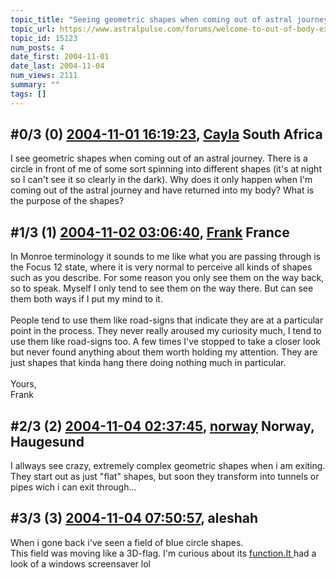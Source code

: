 ```yaml
---
topic_title: "Seeing geometric shapes when coming out of astral journey"
topic_url: https://www.astralpulse.com/forums/welcome-to-out-of-body-experiences!/seeing-geometric-shapes-when-coming-out-of-astral-journey
topic_id: 15123
num_posts: 4
date_first: 2004-11-01
date_last: 2004-11-04
num_views: 2111
summary: ""
tags: []
---
```


## \#0/3 (0) [2004-11-01 16:19:23](https://www.astralpulse.com/forums/index.php?msg=132138), [Cayla](https://www.astralpulse.com/forums/profile/?u=7259) South Africa ##
<section>
I see geometric shapes when coming out of an astral journey. There is a circle in front of me of some sort spinning into different shapes (it's at night so I can't see it so clearly in the dark). Why does it only happen when I'm coming out of the astral journey and have returned into my body? What is the purpose of the shapes?
</section>

## \#1/3 (1) [2004-11-02 03:06:40](https://www.astralpulse.com/forums/index.php?msg=132188), [Frank](https://www.astralpulse.com/forums/profile/?u=359) France ##
<section>
In Monroe terminology it sounds to me like what you are passing through is the Focus 12 state, where it is very normal to perceive all kinds of shapes such as you describe. For some reason you only see them on the way back, so to speak. Myself I only tend to see them on the way there. But can see them both ways if I put my mind to it.
<br>
<br>
People tend to use them like road-signs that indicate they are at a particular point in the process. They never really aroused my curiosity much, I tend to use them like road-signs too. A few times I've stopped to take a closer look but never found anything about them worth holding my attention. They are just shapes that kinda hang there doing nothing much in particular.
<br>
<br>
Yours,
<br>
Frank
</section>

## \#2/3 (2) [2004-11-04 02:37:45](https://www.astralpulse.com/forums/index.php?msg=132356), [norway](https://www.astralpulse.com/forums/profile/?u=7223) Norway, Haugesund ##
<section>
I allways see crazy, extremely complex geometric shapes when i am exiting. They start out as just "flat" shapes, but soon they transform into tunnels or pipes wich i can exit through...
</section>

## \#3/3 (3) [2004-11-04 07:50:57](https://www.astralpulse.com/forums/index.php?msg=132378), aleshah  ##
<section>
When i gone back i've seen a field of blue circle shapes.
<br>
This field was moving like a 3D-flag. I'm curious about its
<a class="bbc_link" href="https://www.astralpulse.com/forums///function.it" rel="noopener" target="_blank">
 function.It
</a>
had a look of a windows screensaver lol
</section>